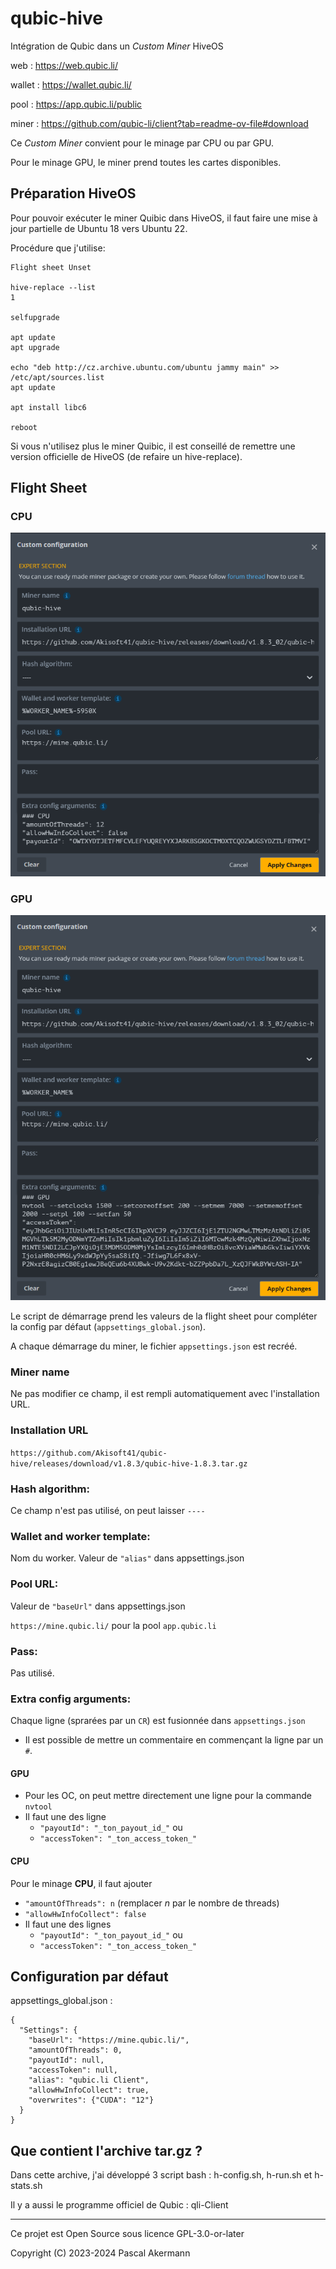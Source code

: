 # qubic-hive

Intégration de Qubic dans un *Custom Miner* HiveOS

web : https://web.qubic.li/

wallet : https://wallet.qubic.li/

pool : https://app.qubic.li/public

miner : https://github.com/qubic-li/client?tab=readme-ov-file#download

Ce *Custom Miner* convient pour le minage par CPU ou par GPU.

Pour le minage GPU, le miner prend toutes les cartes disponibles.



## Préparation HiveOS

Pour pouvoir exécuter le miner Quibic dans HiveOS, il faut faire une mise à jour partielle de Ubuntu 18 vers Ubuntu 22.

Procédure que j'utilise:

```
Flight sheet Unset

hive-replace --list
1

selfupgrade

apt update
apt upgrade

echo "deb http://cz.archive.ubuntu.com/ubuntu jammy main" >> /etc/apt/sources.list
apt update

apt install libc6

reboot
```

Si vous n'utilisez plus le miner Quibic, il est conseillé de remettre une version officielle de HiveOS (de refaire un hive-replace).


## Flight Sheet

### CPU
![Flight Sheet CPU](/img/FlightSheetCPU.png)

### GPU
![Flight Sheet GPU](/img/FlightSheetGPU.png)

Le script de démarrage prend les valeurs de la flight sheet pour compléter la config par défaut (`appsettings_global.json`).

A chaque démarrage du miner, le fichier `appsettings.json` est recréé.

### Miner name

Ne pas modifier ce champ, il est rempli automatiquement avec l'installation URL.

### Installation URL

`https://github.com/Akisoft41/qubic-hive/releases/download/v1.8.3/qubic-hive-1.8.3.tar.gz`

### Hash algorithm:

Ce champ n'est pas utilisé, on peut laisser `----`

### Wallet and worker template:

Nom du worker. Valeur de `"alias"` dans appsettings.json

### Pool URL:

Valeur de `"baseUrl"` dans appsettings.json

`https://mine.qubic.li/` pour la pool `app.qubic.li`

### Pass:

Pas utilisé.

### Extra config arguments:

Chaque ligne (sprarées par un `CR`) est fusionnée dans `appsettings.json`

- Il est possible de mettre un commentaire en commençant la ligne par un `#`.

#### GPU
- Pour les OC, on peut mettre directement une ligne pour la commande `nvtool`
- Il faut une des ligne 
  - `"payoutId": "_ton_payout_id_"` ou 
  - `"accessToken": "_ton_access_token_"`

#### CPU
Pour le minage **CPU**, il faut ajouter 
- `"amountOfThreads": n` (remplacer *n* par le nombre de threads)
- `"allowHwInfoCollect": false`
- Il faut une des lignes
  - `"payoutId": "_ton_payout_id_"` ou 
  - `"accessToken": "_ton_access_token_"`

## Configuration par défaut

appsettings_global.json :
```
{
  "Settings": {
    "baseUrl": "https://mine.qubic.li/",
    "amountOfThreads": 0,
    "payoutId": null,
    "accessToken": null,
    "alias": "qubic.li Client",
    "allowHwInfoCollect": true,
    "overwrites": {"CUDA": "12"}
  }
}
```



## Que contient l'archive tar.gz ?

Dans cette archive, j'ai développé 3 script bash : h-config.sh, h-run.sh et h-stats.sh

Il y a aussi le programme officiel de Qubic : qli-Client


______________

Ce projet est Open Source sous licence GPL-3.0-or-later

Copyright (C) 2023-2024 Pascal Akermann
